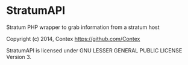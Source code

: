 StratumAPI
==========

Stratum PHP wrapper to grab information from a stratum host

Copyright (c) 2014, Contex <https://github.com/Contex>

StratumAPI is licensed under GNU LESSER GENERAL PUBLIC LICENSE Version 3.